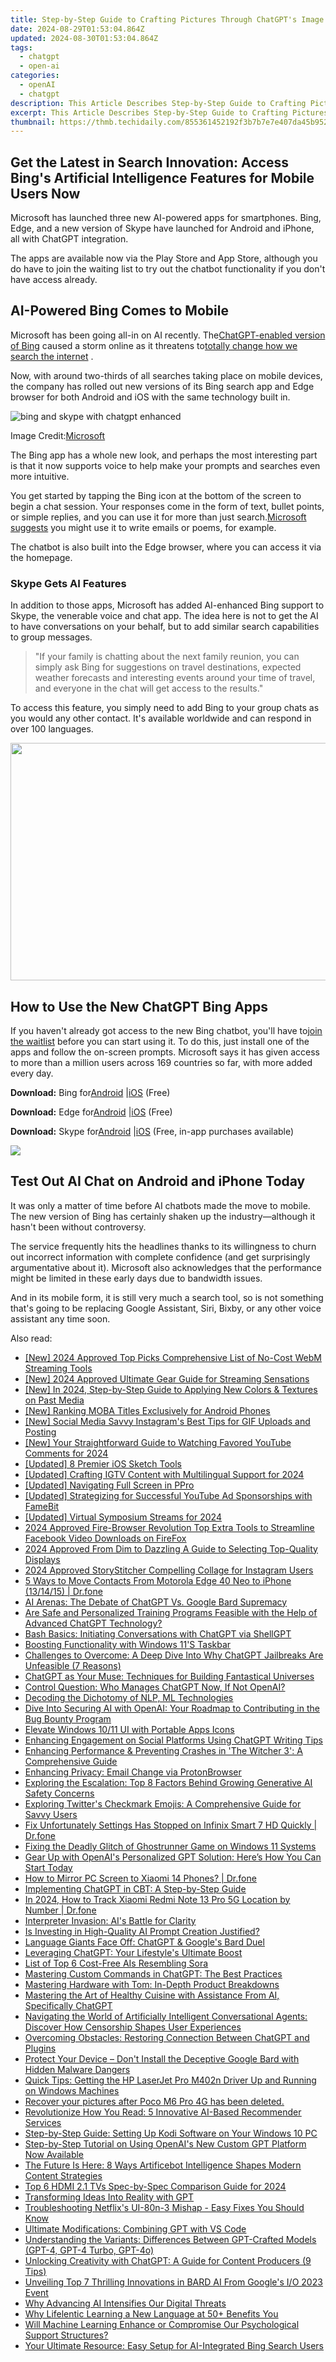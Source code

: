 ```yaml
---
title: Step-by-Step Guide to Crafting Pictures Through ChatGPT's Image Creation Feature
date: 2024-08-29T01:53:04.864Z
updated: 2024-08-30T01:53:04.864Z
tags:
  - chatgpt
  - open-ai
categories:
  - openAI
  - chatgpt
description: This Article Describes Step-by-Step Guide to Crafting Pictures Through ChatGPT's Image Creation Feature
excerpt: This Article Describes Step-by-Step Guide to Crafting Pictures Through ChatGPT's Image Creation Feature
thumbnail: https://thmb.techidaily.com/855361452192f3b7b7e7e407da45b95275a5f560d0d0de9b64cf3676aeaaee8b.jpg
---
```


## Get the Latest in Search Innovation: Access Bing's Artificial Intelligence Features for Mobile Users Now

 Microsoft has launched three new AI-powered apps for smartphones. Bing, Edge, and a new version of Skype have launched for Android and iPhone, all with ChatGPT integration.

 The apps are available now via the Play Store and App Store, although you do have to join the waiting list to try out the chatbot functionality if you don't have access already.

## AI-Powered Bing Comes to Mobile

 Microsoft has been going all-in on AI recently. The[ChatGPT-enabled version of Bing](https://www.makeuseof.com/microsoft-bing-gets-chatgpt-ai/) caused a storm online as it threatens to[totally change how we search the internet](https://www.makeuseof.com/is-chatgpt-search-engine-threat/) .

 Now, with around two-thirds of all searches taking place on mobile devices, the company has rolled out new versions of its Bing search app and Edge browser for both Android and iOS with the same technology built in.

![bing and skype with chatgpt enhanced](https://static1.makeuseofimages.com/wordpress/wp-content/uploads/2023/02/bing-and-skype-with-chatgpt-enhanced.jpg)

 Image Credit:[Microsoft](https://blogs.microsoft.com/blog/2023/02/22/the-new-bing-preview-experience-arrives-on-bing-and-edge-mobile-apps-introducing-bing-now-in-skype/)

 The Bing app has a whole new look, and perhaps the most interesting part is that it now supports voice to help make your prompts and searches even more intuitive.

 You get started by tapping the Bing icon at the bottom of the screen to begin a chat session. Your responses come in the form of text, bullet points, or simple replies, and you can use it for more than just search.[Microsoft suggests](https://blogs.microsoft.com/blog/2023/02/22/the-new-bing-preview-experience-arrives-on-bing-and-edge-mobile-apps-introducing-bing-now-in-skype/) you might use it to write emails or poems, for example.

 The chatbot is also built into the Edge browser, where you can access it via the homepage.

### Skype Gets AI Features

 In addition to those apps, Microsoft has added AI-enhanced Bing support to Skype, the venerable voice and chat app. The idea here is not to get the AI to have conversations on your behalf, but to add similar search capabilities to group messages.

> "If your family is chatting about the next family reunion, you can simply ask Bing for suggestions on travel destinations, expected weather forecasts and interesting events around your time of travel, and everyone in the chat will get access to the results."

 To access this feature, you simply need to add Bing to your group chats as you would any other contact. It's available worldwide and can respond in over 100 languages.

<!-- affiliate ads begin -->
<a href="https://twopages.pxf.io/c/5597632/2016067/18544" target="_top" id="2016067"><img src="//a.impactradius-go.com/display-ad/18544-2016067" border="0" alt="" width="1020" height="380"/></a><img height="0" width="0" src="https://imp.pxf.io/i/5597632/2016067/18544" style="position:absolute;visibility:hidden;" border="0" />
<!-- affiliate ads end -->
## How to Use the New ChatGPT Bing Apps

 If you haven't already got access to the new Bing chatbot, you'll have to[join the waitlist](https://www.makeuseof.com/try-bing-ai-powered-search-engine/) before you can start using it. To do this, just install one of the apps and follow the on-screen prompts. Microsoft says it has given access to more than a million users across 169 countries so far, with more added every day.

**Download:** Bing for[Android](https://www.anrdoezrs.net/links/7251228/type/dlg/sid/UUmuoUeUpU2022079/https://play.google.com/store/apps/details?id=com.microsoft.bing) |[iOS](https://apps.apple.com/us/app/microsoft-bing-search/id345323231) (Free)

**Download:** Edge for[Android](https://www.anrdoezrs.net/links/7251228/type/dlg/sid/UUmuoUeUpU2022079/https://play.google.com/store/apps/details?id=com.microsoft.emmx) |[iOS](https://apps.apple.com/us/app/microsoft-edge-web-browser/id1288723196) (Free)

**Download:** Skype for[Android](https://www.anrdoezrs.net/links/7251228/type/dlg/sid/UUmuoUeUpU2022079/https://play.google.com/store/apps/details?id=com.skype.raider) |[iOS](https://apps.apple.com/us/app/skype/id304878510) (Free, in-app purchases available)

<!-- affiliate ads begin -->
<a href="https://shop.systoolsgroup.com/affiliate.php?ACCOUNT=SYSTOOBY&AFFILIATE=108875&PATH=https%3A%2F%2Fwww.systoolsgroup.com%3FAFFILIATE%3D108875%26RESOURCE%3DSysTools%2BGmail%2BBackup"><img src="https://www.systoolsgroup.com/box/gmail-backup.png" border="0"></a>
<!-- affiliate ads end -->
## Test Out AI Chat on Android and iPhone Today

 It was only a matter of time before AI chatbots made the move to mobile. The new version of Bing has certainly shaken up the industry—although it hasn't been without controversy.

 The service frequently hits the headlines thanks to its willingness to churn out incorrect information with complete confidence (and get surprisingly argumentative about it). Microsoft also acknowledges that the performance might be limited in these early days due to bandwidth issues.

 And in its mobile form, it is still very much a search tool, so is not something that's going to be replacing Google Assistant, Siri, Bixby, or any other voice assistant any time soon.


<ins class="adsbygoogle"
     style="display:block"
     data-ad-format="autorelaxed"
     data-ad-client="ca-pub-7571918770474297"
     data-ad-slot="1223367746"></ins>



<ins class="adsbygoogle"
     style="display:block"
     data-ad-client="ca-pub-7571918770474297"
     data-ad-slot="8358498916"
     data-ad-format="auto"
     data-full-width-responsive="true"></ins>

<span class="atpl-alsoreadstyle">Also read:</span>
<div><ul>
<li><a href="https://fox-http.techidaily.com/new-2024-approved-top-picks-comprehensive-list-of-no-cost-webm-streaming-tools/"><u>[New] 2024 Approved  Top Picks  Comprehensive List of No-Cost WebM Streaming Tools</u></a></li>
<li><a href="https://youtube-blog.techidaily.com/024-approved-ultimate-gear-guide-for-streaming-sensations/"><u>[New] 2024 Approved  Ultimate Gear Guide for Streaming Sensations</u></a></li>
<li><a href="https://instagram-video-files.techidaily.com/new-in-2024-step-by-step-guide-to-applying-new-colors-and-textures-on-past-media/"><u>[New] In 2024, Step-by-Step Guide to Applying New Colors & Textures on Past Media</u></a></li>
<li><a href="https://screen-video-capture.techidaily.com/new-ranking-moba-titles-exclusively-for-android-phones/"><u>[New] Ranking MOBA Titles Exclusively for Android Phones</u></a></li>
<li><a href="https://instagram-clips.techidaily.com/new-social-media-savvy-instagrams-best-tips-for-gif-uploads-and-posting/"><u>[New] Social Media Savvy  Instagram's Best Tips for GIF Uploads and Posting</u></a></li>
<li><a href="https://fox-http.techidaily.com/new-your-straightforward-guide-to-watching-favored-youtube-comments-for-2024/"><u>[New] Your Straightforward Guide to Watching Favored YouTube Comments for 2024</u></a></li>
<li><a href="https://extra-lessons.techidaily.com/updated-8-premier-ios-sketch-tools/"><u>[Updated] 8 Premier iOS Sketch Tools</u></a></li>
<li><a href="https://instagram-video-recordings.techidaily.com/updated-crafting-igtv-content-with-multilingual-support-for-2024/"><u>[Updated] Crafting IGTV Content with Multilingual Support for 2024</u></a></li>
<li><a href="https://extra-guidance.techidaily.com/updated-navigating-full-screen-in-ppro/"><u>[Updated] Navigating Full Screen in PPro</u></a></li>
<li><a href="https://facebook-record-videos.techidaily.com/updated-strategizing-for-successful-youtube-ad-sponsorships-with-famebit/"><u>[Updated] Strategizing for Successful YouTube Ad Sponsorships with FameBit</u></a></li>
<li><a href="https://video-screen-grab.techidaily.com/updated-virtual-symposium-streams-for-2024/"><u>[Updated] Virtual Symposium Streams for 2024</u></a></li>
<li><a href="https://facebook-video-files.techidaily.com/2024-approved-fire-browser-revolution-top-extra-tools-to-streamline-facebook-video-downloads-on-firefox/"><u>2024 Approved  Fire-Browser Revolution  Top Extra Tools to Streamline Facebook Video Downloads on FireFox</u></a></li>
<li><a href="https://article-helps.techidaily.com/2024-approved-from-dim-to-dazzling-a-guide-to-selecting-top-quality-displays/"><u>2024 Approved  From Dim to Dazzling  A Guide to Selecting Top-Quality Displays</u></a></li>
<li><a href="https://instagram-clips.techidaily.com/2024-approved-storystitcher-compelling-collage-for-instagram-users/"><u>2024 Approved  StoryStitcher  Compelling Collage for Instagram Users</u></a></li>
<li><a href="https://blog-min.techidaily.com/5-ways-to-move-contacts-from-motorola-edge-40-neo-to-iphone-131415-drfone-by-drfone-transfer-from-android-transfer-from-android/"><u>5 Ways to Move Contacts From Motorola Edge 40 Neo to iPhone (13/14/15) | Dr.fone</u></a></li>
<li><a href="https://tech-hub.techidaily.com/ai-arenas-the-debate-of-chatgpt-vs-google-bard-supremacy/"><u>AI Arenas: The Debate of ChatGPT Vs. Google Bard Supremacy</u></a></li>
<li><a href="https://tech-revival.techidaily.com/are-safe-and-personalized-training-programs-feasible-with-the-help-of-advanced-chatgpt-technology/"><u>Are Safe and Personalized Training Programs Feasible with the Help of Advanced ChatGPT Technology?</u></a></li>
<li><a href="https://tech-revival.techidaily.com/bash-basics-initiating-conversations-with-chatgpt-via-shellgpt/"><u>Bash Basics: Initiating Conversations with ChatGPT via ShellGPT</u></a></li>
<li><a href="https://win11-tips.techidaily.com/boosting-functionality-with-windows-11s-taskbar/"><u>Boosting Functionality with Windows 11'S Taskbar</u></a></li>
<li><a href="https://tech-revival.techidaily.com/challenges-to-overcome-a-deep-dive-into-why-chatgpt-jailbreaks-are-unfeasible-7-reasons/"><u>Challenges to Overcome: A Deep Dive Into Why ChatGPT Jailbreaks Are Unfeasible (7 Reasons)</u></a></li>
<li><a href="https://tech-revival.techidaily.com/chatgpt-as-your-muse-techniques-for-building-fantastical-universes/"><u>ChatGPT as Your Muse: Techniques for Building Fantastical Universes</u></a></li>
<li><a href="https://tech-revival.techidaily.com/control-question-who-manages-chatgpt-now-if-not-openai/"><u>Control Question: Who Manages ChatGPT Now, If Not OpenAI?</u></a></li>
<li><a href="https://tech-revival.techidaily.com/decoding-the-dichotomy-of-nlp-ml-technologies/"><u>Decoding the Dichotomy of NLP, ML Technologies</u></a></li>
<li><a href="https://tech-revival.techidaily.com/dive-into-securing-ai-with-openai-your-roadmap-to-contributing-in-the-bug-bounty-program/"><u>Dive Into Securing AI with OpenAI: Your Roadmap to Contributing in the Bug Bounty Program</u></a></li>
<li><a href="https://win11-tips.techidaily.com/elevate-windows-1011-ui-with-portable-apps-icons/"><u>Elevate Windows 10/11 UI with Portable Apps Icons</u></a></li>
<li><a href="https://tech-revival.techidaily.com/enhancing-engagement-on-social-platforms-using-chatgpt-writing-tips/"><u>Enhancing Engagement on Social Platforms Using ChatGPT Writing Tips</u></a></li>
<li><a href="https://program-issues.techidaily.com/enhancing-performance-and-preventing-crashes-in-the-witcher-3-a-comprehensive-guide/"><u>Enhancing Performance & Preventing Crashes in 'The Witcher 3': A Comprehensive Guide</u></a></li>
<li><a href="https://tech-revival.techidaily.com/enhancing-privacy-email-change-via-protonbrowser/"><u>Enhancing Privacy: Email Change via ProtonBrowser</u></a></li>
<li><a href="https://tech-revival.techidaily.com/exploring-the-escalation-top-8-factors-behind-growing-generative-ai-safety-concerns/"><u>Exploring the Escalation: Top 8 Factors Behind Growing Generative AI Safety Concerns</u></a></li>
<li><a href="https://tech-revival.techidaily.com/exploring-twitters-checkmark-emojis-a-comprehensive-guide-for-savvy-users/"><u>Exploring Twitter's Checkmark Emojis: A Comprehensive Guide for Savvy Users</u></a></li>
<li><a href="https://howto.techidaily.com/fix-unfortunately-settings-has-stopped-on-infinix-smart-7-hd-quickly-drfone-by-drfone-fix-android-problems-fix-android-problems/"><u>Fix Unfortunately Settings Has Stopped on Infinix Smart 7 HD Quickly | Dr.fone</u></a></li>
<li><a href="https://win-blog.techidaily.com/fixing-the-deadly-glitch-of-ghostrunner-game-on-windows-11-systems/"><u>Fixing the Deadly Glitch of Ghostrunner Game on Windows 11 Systems</u></a></li>
<li><a href="https://tech-revival.techidaily.com/gear-up-with-openais-personalized-gpt-solution-heres-how-you-can-start-today/"><u>Gear Up with OpenAI's Personalized GPT Solution: Here’s How You Can Start Today</u></a></li>
<li><a href="https://screen-mirror.techidaily.com/how-to-mirror-pc-screen-to-xiaomi-14-phones-drfone-by-drfone-android/"><u>How to Mirror PC Screen to Xiaomi 14 Phones? | Dr.fone</u></a></li>
<li><a href="https://tech-revival.techidaily.com/implementing-chatgpt-in-cbt-a-step-by-step-guide/"><u>Implementing ChatGPT in CBT: A Step-by-Step Guide</u></a></li>
<li><a href="https://android-location-track.techidaily.com/in-2024-how-to-track-xiaomi-redmi-note-13-pro-5g-location-by-number-drfone-by-drfone-virtual-android/"><u>In 2024, How to Track Xiaomi Redmi Note 13 Pro 5G Location by Number | Dr.fone</u></a></li>
<li><a href="https://tech-revival.techidaily.com/interpreter-invasion-ais-battle-for-clarity/"><u>Interpreter Invasion: AI's Battle for Clarity</u></a></li>
<li><a href="https://tech-revival.techidaily.com/is-investing-in-high-quality-ai-prompt-creation-justified/"><u>Is Investing in High-Quality AI Prompt Creation Justified?</u></a></li>
<li><a href="https://tech-revival.techidaily.com/language-giants-face-off-chatgpt-and-googles-bard-duel/"><u>Language Giants Face Off: ChatGPT & Google's Bard Duel</u></a></li>
<li><a href="https://tech-revival.techidaily.com/leveraging-chatgpt-your-lifestyles-ultimate-boost/"><u>Leveraging ChatGPT: Your Lifestyle's Ultimate Boost</u></a></li>
<li><a href="https://tech-revival.techidaily.com/list-of-top-6-cost-free-ais-resembling-sora/"><u>List of Top 6 Cost-Free AIs Resembling Sora</u></a></li>
<li><a href="https://tech-revival.techidaily.com/mastering-custom-commands-in-chatgpt-the-best-practices/"><u>Mastering Custom Commands in ChatGPT: The Best Practices</u></a></li>
<li><a href="https://hardware-reviews.techidaily.com/mastering-hardware-with-tom-in-depth-product-breakdowns/"><u>Mastering Hardware with Tom: In-Depth Product Breakdowns</u></a></li>
<li><a href="https://tech-revival.techidaily.com/mastering-the-art-of-healthy-cuisine-with-assistance-from-ai-specifically-chatgpt/"><u>Mastering the Art of Healthy Cuisine with Assistance From AI, Specifically ChatGPT</u></a></li>
<li><a href="https://tech-revival.techidaily.com/navigating-the-world-of-artificially-intelligent-conversational-agents-discover-how-censorship-shapes-user-experiences/"><u>Navigating the World of Artificially Intelligent Conversational Agents: Discover How Censorship Shapes User Experiences</u></a></li>
<li><a href="https://tech-revival.techidaily.com/overcoming-obstacles-restoring-connection-between-chatgpt-and-plugins/"><u>Overcoming Obstacles: Restoring Connection Between ChatGPT and Plugins</u></a></li>
<li><a href="https://tech-revival.techidaily.com/protect-your-device-dont-install-the-deceptive-google-bard-with-hidden-malware-dangers/"><u>Protect Your Device – Don't Install the Deceptive Google Bard with Hidden Malware Dangers</u></a></li>
<li><a href="https://hardware-help.techidaily.com/quick-tips-getting-the-hp-laserjet-pro-m402n-driver-up-and-running-on-windows-machines/"><u>Quick Tips: Getting the HP LaserJet Pro M402n Driver Up and Running on Windows Machines</u></a></li>
<li><a href="https://review-topics.techidaily.com/recover-your-pictures-after-poco-m6-pro-4g-has-been-deleted-by-fonelab-android-recover-pictures/"><u>Recover your pictures after Poco M6 Pro 4G has been deleted.</u></a></li>
<li><a href="https://tech-revival.techidaily.com/revolutionize-how-you-read-5-innovative-ai-based-recommender-services/"><u>Revolutionize How You Read: 5 Innovative AI-Based Recommender Services</u></a></li>
<li><a href="https://tech-recovery.techidaily.com/step-by-step-guide-setting-up-kodi-software-on-your-windows-10-pc/"><u>Step-by-Step Guide: Setting Up Kodi Software on Your Windows 10 PC</u></a></li>
<li><a href="https://tech-revival.techidaily.com/step-by-step-tutorial-on-using-openais-new-custom-gpt-platform-now-available/"><u>Step-by-Step Tutorial on Using OpenAI's New Custom GPT Platform Now Available</u></a></li>
<li><a href="https://tech-revival.techidaily.com/the-future-is-here-8-ways-artificebot-intelligence-shapes-modern-content-strategies/"><u>The Future Is Here: 8 Ways Artificebot Intelligence Shapes Modern Content Strategies</u></a></li>
<li><a href="https://some-guidance.techidaily.com/top-6-hdmi-21-tvs-spec-by-spec-comparison-guide-for-2024/"><u>Top 6 HDMI 2.1 TVs  Spec-by-Spec Comparison Guide for 2024</u></a></li>
<li><a href="https://tech-revival.techidaily.com/transforming-ideas-into-reality-with-gpt/"><u>Transforming Ideas Into Reality with GPT</u></a></li>
<li><a href="https://techno-recovery.techidaily.com/troubleshooting-netflixs-ui-80n-3-mishap-easy-fixes-you-should-know/"><u>Troubleshooting Netflix's UI-80n-3 Mishap - Easy Fixes You Should Know</u></a></li>
<li><a href="https://tech-revival.techidaily.com/ultimate-modifications-combining-gpt-with-vs-code/"><u>Ultimate Modifications: Combining GPT with VS Code</u></a></li>
<li><a href="https://tech-revival.techidaily.com/understanding-the-variants-differences-between-gpt-crafted-models-gpt-4-gpt-4-turbo-gpt-4o/"><u>Understanding the Variants: Differences Between GPT-Crafted Models (GPT-4, GPT-4 Turbo, GPT-4o)</u></a></li>
<li><a href="https://tech-hub.techidaily.com/unlocking-creativity-with-chatgpt-a-guide-for-content-producers-9-tips/"><u>Unlocking Creativity with ChatGPT: A Guide for Content Producers (9 Tips)</u></a></li>
<li><a href="https://tech-revival.techidaily.com/unveiling-top-7-thrilling-innovations-in-bard-ai-from-googles-io-2023-event/"><u>Unveiling Top 7 Thrilling Innovations in BARD AI From Google's I/O 2023 Event</u></a></li>
<li><a href="https://tech-revival.techidaily.com/why-advancing-ai-intensifies-our-digital-threats/"><u>Why Advancing AI Intensifies Our Digital Threats</u></a></li>
<li><a href="https://mondly-stories.techidaily.com/why-lifelentic-learning-a-new-language-at-50plus-benefits-you/"><u>Why Lifelentic Learning a New Language at 50+ Benefits You</u></a></li>
<li><a href="https://tech-revival.techidaily.com/will-machine-learning-enhance-or-compromise-our-psychological-support-structures/"><u>Will Machine Learning Enhance or Compromise Our Psychological Support Structures?</u></a></li>
<li><a href="https://tech-revival.techidaily.com/your-ultimate-resource-easy-setup-for-ai-integrated-bing-search-users/"><u>Your Ultimate Resource: Easy Setup for AI-Integrated Bing Search Users</u></a></li>
</ul></div>
